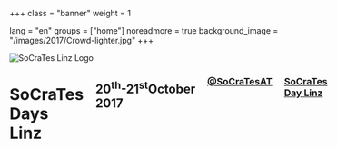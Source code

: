 +++
class = "banner"
weight = 1

lang = "en"
groups = ["home"]
noreadmore = true
background_image = "/images/2017/Crowd-lighter.jpg"
+++

<div class="banner">
  	<div class="row">
			<div class="four columns">
				<img class="logo" src="/images/2016/SoCraTesLinz2016.png" alt="SoCraTes Linz Logo"/>
			</div>
    	<div class="eight columns">
				<h1>SoCraTes Days Linz</h1>
				<h2>20<sup>th</sup>-21<sup>st</sup>October 2017</h2>
				<h3><a href="https://twitter.com/SoCraTesAT"><i class="fa fa-twitter" aria-hidden="true" style="width: 1.2em;"></i> @SoCraTesAT</a></h3>
				<h3><a href="https://facebook.com/events/1509206379138557"><i class="fa fa-facebook" aria-hidden="true" style="width: 1.2em;"></i> SoCraTes Day Linz</a></h3>
				<br/>
				
				<p>If you are part of a group that is underrepresented in tech, you can get a <strong>FREE</strong> diversity ticket here: <a href="https://diversitytickets.org/events/108">diversitytickets.org/events/108</a> (Not sure what that means? <a href="https://diversitytickets.org/faq#grant_2">Find out here.</a>).</p>

				<a class="button button-primary" href="tickets">Buy Ticket</a>
			</div>
	</div>
</div>

	



<!--more-->
